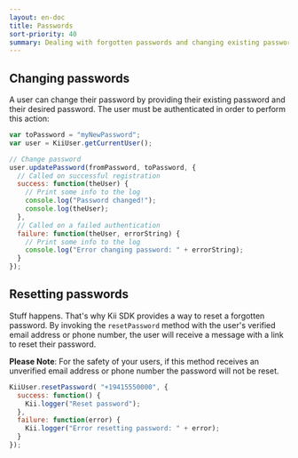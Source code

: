 ```yaml
---
layout: en-doc
title: Passwords
sort-priority: 40
summary: Dealing with forgotten passwords and changing existing passwords is a breeze with Kii SDK. These commonly re-used methods are built into the library - getting you up and running faster than ever!
---
```

## Changing passwords

A user can change their password by providing their existing password and their desired password. The user must be authenticated in order to perform this action:

```javascript
var toPassword = "myNewPassword";
var user = KiiUser.getCurrentUser();

// Change password
user.updatePassword(fromPassword, toPassword, {
  // Called on successful registration
  success: function(theUser) {
    // Print some info to the log
    console.log("Password changed!");
    console.log(theUser);
  },
  // Called on a failed authentication
  failure: function(theUser, errorString) {
    // Print some info to the log
    console.log("Error changing password: " + errorString);
  }
});
```

## Resetting passwords

Stuff happens. That's why Kii SDK provides a way to reset a forgotten password. By invoking the `resetPassword` method with the user's verified email address or phone number, the user will receive a message with a link to reset their password.

**Please Note**: For the safety of your users, if this method receives an unverified email address or phone number the password will not be reset.


```javascript
KiiUser.resetPassword( "+19415550000", {
  success: function() {
    Kii.logger("Reset password");
  },
  failure: function(error) {
    Kii.logger("Error resetting password: " + error);
  }
});
```
